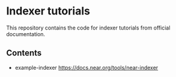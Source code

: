 # Indexer tutorials

This repository contains the code for indexer tutorials from official documentation.

## Contents

* example-indexer https://docs.near.org/tools/near-indexer
